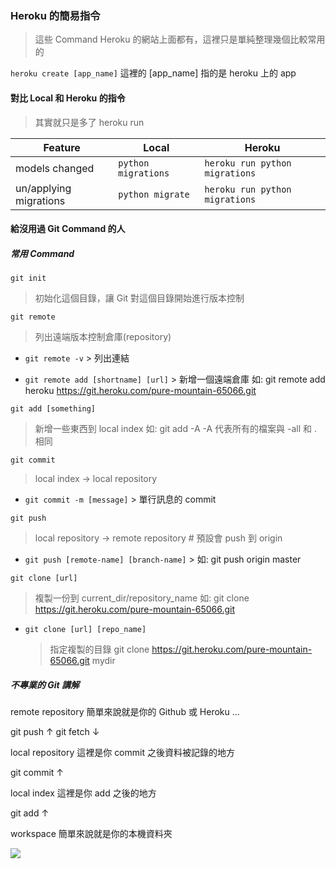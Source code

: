 ### Heroku 的簡易指令

> 這些 Command Heroku 的網站上面都有，這裡只是單純整理幾個比較常用的

`heroku create [app_name]` 這裡的 \[app_name\] 指的是 heroku 上的 app


#### 對比 Local 和 Heroku 的指令

> 其實就只是多了 heroku run

| Feature | Local | Heroku |
|---|---|---|
| models changed | `python migrations` | `heroku run python migrations` | 
| un/applying migrations | `python migrate` | `heroku run python migrations` | 

#### 給沒用過 Git Command 的人

##### **常用** Command

`git init`
> 初始化這個目錄，讓 Git 對這個目錄開始進行版本控制

`git remote`
> 列出遠端版本控制倉庫(repository)

*	 `git remote -v`
	> 列出連結

*	 `git remote add [shortname] [url]`
	> 新增一個遠端倉庫 如: git remote add heroku https://git.heroku.com/pure-mountain-65066.git

`git add [something]`
> 新增一些東西到 local index 如: git add -A
> -A 代表所有的檔案與 -all 和 . 相同

`git commit`
> local index -> local repository

*	 `git commit -m [message]`
	> 單行訊息的 commit

`git push`
> local repository -> remote repository # 預設會 push 到 origin

*	 `git push [remote-name] [branch-name]`
	> 如: git push origin master

`git clone [url]`
> 複製一份到 current_dir/repository_name 如: git clone https://git.heroku.com/pure-mountain-65066.git

*	`git clone [url] [repo_name]`
	> 指定複製的目錄 git clone https://git.heroku.com/pure-mountain-65066.git mydir

##### 不專業的 Git 講解

remote repository 簡單來說就是你的 Github 或 Heroku ...

git push ↑ git fetch ↓

local repository 這裡是你 commit 之後資料被記錄的地方

git commit ↑ 

local index 這裡是你 add 之後的地方

git add ↑

workspace 簡單來說就是你的本機資料夾

![](https://i.stack.imgur.com/m4L6s.jpg)